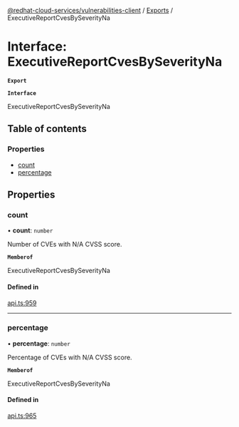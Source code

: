[@redhat-cloud-services/vulnerabilities-client](../README.md) / [Exports](../modules.md) / ExecutiveReportCvesBySeverityNa

# Interface: ExecutiveReportCvesBySeverityNa

**`Export`**

**`Interface`**

ExecutiveReportCvesBySeverityNa

## Table of contents

### Properties

- [count](ExecutiveReportCvesBySeverityNa.md#count)
- [percentage](ExecutiveReportCvesBySeverityNa.md#percentage)

## Properties

### count

• **count**: `number`

Number of CVEs with N/A CVSS score.

**`Memberof`**

ExecutiveReportCvesBySeverityNa

#### Defined in

[api.ts:959](https://github.com/RedHatInsights/javascript-clients/blob/master/packages/vulnerabilities/git-api/api.ts#L959)

___

### percentage

• **percentage**: `number`

Percentage of CVEs with N/A CVSS score.

**`Memberof`**

ExecutiveReportCvesBySeverityNa

#### Defined in

[api.ts:965](https://github.com/RedHatInsights/javascript-clients/blob/master/packages/vulnerabilities/git-api/api.ts#L965)
